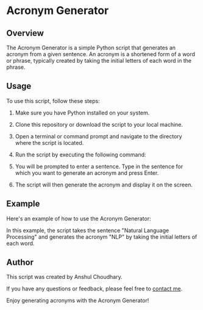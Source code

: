 # Acronym Generator

## Overview

The Acronym Generator is a simple Python script that generates an acronym from a given sentence. An acronym is a shortened form of a word or phrase, typically created by taking the initial letters of each word in the phrase.

## Usage

To use this script, follow these steps:

1. Make sure you have Python installed on your system.

2. Clone this repository or download the script to your local machine.

3. Open a terminal or command prompt and navigate to the directory where the script is located.

4. Run the script by executing the following command:


5. You will be prompted to enter a sentence. Type in the sentence for which you want to generate an acronym and press Enter.

6. The script will then generate the acronym and display it on the screen.

## Example

Here's an example of how to use the Acronym Generator:


In this example, the script takes the sentence "Natural Language Processing" and generates the acronym "NLP" by taking the initial letters of each word.


## Author

This script was created by Anshul Choudhary.

If you have any questions or feedback, please feel free to [contact me](mailto:anshulchoudhary227@gmail.com).

Enjoy generating acronyms with the Acronym Generator!
